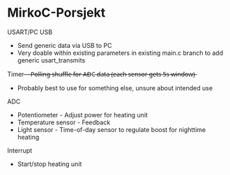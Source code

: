 # MirkoC-Porsjekt


USART/PC USB
  - Send generic data via USB to PC
  - Very doable within existing parameters in existing main.c branch to add generic usart_transmits

Timer
̶ ̶-̶ ̶P̶o̶l̶l̶i̶n̶g̶ ̶s̶h̶u̶f̶f̶l̶e̶ ̶f̶o̶r̶ ̶A̶D̶C̶ ̶d̶a̶t̶a̶ ̶(̶e̶a̶c̶h̶ ̶s̶e̶n̶s̶o̶r̶ ̶g̶e̶t̶s̶ ̶5̶s̶ ̶w̶i̶n̶d̶o̶w̶)̶
 - Probably best to use for something else, unsure about intended use

ADC
  - Potentiometer
        - Adjust power for heating unit
  - Temperature sensor
        - Feedback
  - Light sensor
        - Time-of-day sensor to regulate boost for nighttime heating

Interrupt
  - Start/stop heating unit
